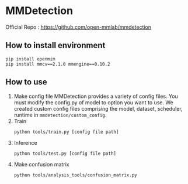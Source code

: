 # MMDetection
Official Repo : https://github.com/open-mmlab/mmdetection
## How to install environment
```
pip install openmim
pip install mmcv==2.1.0 mmengine==0.10.2
```
## How to use
1. Make config file
    MMDetection provides a variety of config files. You must modify the config.py of model to option you want to use. We created custom config files comprising the model, dataset, scheduler, runtime in `mmdetection/custom_config`.
2. Train
    ```
    python tools/train.py [config file path]
    ``` 
3. Inference
    ```
    python tools/test.py [config file path]
    ```
4. Make confusion matrix
    ```
    python tools/analysis_tools/confusion_matrix.py
    ```
